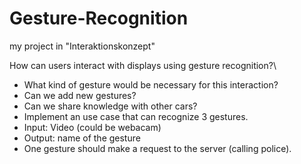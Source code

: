 # Gesture-Recognition
my project in "Interaktionskonzept"




How can users interact with displays using gesture recognition?\\
* What kind of gesture would be necessary for this interaction?
* Can we add new gestures?
* Can we share knowledge with other cars?
* Implement an use case that can recognize 3 gestures.
* Input: Video (could be webacam)
* Output: name of the gesture
* One gesture should make a request to the server (calling police).
